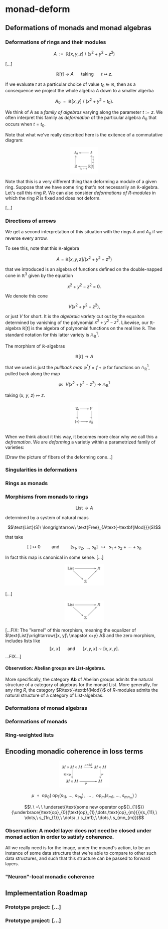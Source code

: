 # monad-deform

## Deformations of monads and monad algebras

### Deformations of rings and their modules

$$A\ \ :=\ \ \mathbb{R}[x, y, z]\ \big/\ (x^2+y^2-z^2)$$

[...]

$$\mathbb{R}[t]\ \longrightarrow\ A\ \ \ \ \ \ \text{taking}\ \ \ \ \ \ t\ \mapsto\ z.$$

If we evaluate $t$ at a particular choice of value $t_0\in\mathbb{R}$, then as a consequence we project the whole algebra $A$ down to a smaller algerba

$$A_0\ \ =\ \ \mathbb{R}[x, y]\ \big/\ (x^2+y^2-t_0).$$

We think of $A$ as a *family of algebras* varying along the parameter $t:=z$. We often interpret this family as *deformation* of the particular algebra $A_0$ that occurs when $t=t_0$.

Note that what we've really described here is the exitence of a commutative diagram:

<div align="center">
  <img src="./images/alg_def.jpg" alt="ring_deformation" width="18%">
</div>

Note that this is a very different thing than deforming a module of a given ring. Suppose that we have some ring that's not necessarily an $\mathbb{R}$-algebra. Let's call this ring $R$. We can also consider *deformations of* $R$-*modules* in which the ring $R$ is fixed and does not deform.

[...]

### Directions of arrows
We get a second interpretation of this situation with the rings $A$ and $A_0$ if we reverse every arrow.

To see this, note that this $\mathbb{R}$-algebra

$$A=\mathbb{R}[x,y,z]\big/(x^2+y^2-z^2)$$

that we introduced is an algebra of functions defined on the double-napped cone in $\mathbb{R}^3$ given by the equation

$$x^2+y^2-z^2\ =\ 0.$$

We denote this cone

$$V(x^2+y^2-z^2),$$

or just $V$ for short. It is the *algebraic variety* cut out by the equaiton determined by vanishing of the polynomial $x^2+y^2-z^2$. Likewise, our $\mathbb{R}$-algebra $\mathbb{R}[t]$ is the algebra of polynomial functions on the real line $\mathbb{R}$. The standard notation for this latter variety is $\mathbb{A}^{1}_{\mathbb{R}}$.

The morphism of $\mathbb{R}$-algebras

$$\mathbb{R}[t]\longrightarrow A$$

that we used is just the *pullback map* $\varphi^\ast f=f\circ\varphi$ for functions on $\mathbb{A}^{1}_{\mathbb{R}}$, pulled back along the map 

$$\varphi:\ \ V(x^2+y^2-z^2)\ \longrightarrow\ \mathbb{A}^1_{\mathbb{R}}$$

taking $(x,\ y,\ z)\mapsto z$.

<div align="center">
  <img src="./images/alg_def_scheme.jpg" alt="ring_deformation" width="18%">
</div>

When we think about it this way, it becomes more clear why we call this a *defromation*. We are *deforming* a varietiy within a parametrized family of varieties:

[Draw the picture of fibers of the deforming cone...]

### Singularities in deformations

### Rings as monads

### Morphisms from monads to rings

$$\text{List}\longrightarrow A$$

determined by a system of natural maps

$$\text{List}(S)\ \longrightarrow\ \text{Free}_{A\text{-\textbf{Mod}}}(S)$$

that take

$$[\ ]\ \longmapsto\ 0\ \ \ \ \ \ \ \ \ \text{and}\ \ \ \ \ \ \ \ \ [s_1,\ s_2,\ \dots,\ s_n]\ \ \ \longmapsto\ \ \ s_1+s_2+\cdots + s_n$$

In fact this map is canonical in some sense. [...]

<div align="center">
  <img src="./images/R-alg.jpg" alt="ring_deformation" width="25%">
</div>

[...]

<div align="center">
  <img src="./images/Z-alg.jpg" alt="ring_deformation" width="25%">
</div>

[...FIX: The "kernel" of this morphism, meaning the equalizer of $\text{List}\xrightarrow{[x, y]\ \mapsto\ x+y} A$ and the zero morphism, includes lists like
$$[x,\ x]\ \ \ \ \ \ \text{and}\ \ \ \ \ \ [x, y, x]\ \sim\ [x, x, y].$$ 
...FIX...]

#### Observation: Abelian groups are $\text{List}$-algebras.
More specifically, the category $\mathbf{Ab}$ of Abelian groups admits the natural structure of a category of algebras for the monad $\text{List}$. More generally, for any ring $R$, the category $R\text{-\textbf{Mod}}$ of $R$-modules admits the natural structure of a category of $\text{List}$-algebras.

### Deformations of monad algebras

### Deformations of monads

### Ring-weighted lists

## Encoding monadic coherence in loss terms

<div align="center">
  <img src="./images/assoc.jpg" alt="ring_deformation" width="32%">
</div>

$$\mu\ \ \circ\ \ \text{op}_{0}\big(\ \text{op}_{1}(s_{11},\ \dots,\ s_{1n_{1}}),\ \ \dots\ ,\ \ \text{op}_{m}(s_{m1},\ \dots,\ s_{mn_{m}})\ \big)$$

$$\ \ =\ \ \underset{\text{some new operator op${}_{1}$}}{\underbrace{\text{op}_{0}(\text{op}_{1},\dots,\text{op}_{m})}}(s_{11},\ \dots,\ s_{1n_{1}},\ \dots\ ,\ s_{m1},\ \dots,\ s_{mn_{m}})$$

### Observation: A model layer does not need be closed under monad action in order to satisfy coherence.
All we really need is for the image, under the moand's action, to be an instance of some data structure that we're able to compare to other such data structures, and such that this structure can be passed to forward layers.

### "Neuron"-local monadic coherence

## Implementation Roadmap

### Prototype project: [...]

### Prototype project: [...]